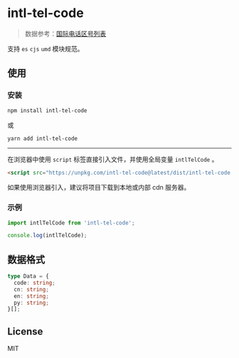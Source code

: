 # intl-tel-code

> 数据参考：[国际电话区号列表](https://zh.wikipedia.org/wiki/国际电话区号列表)

支持 `es` `cjs` `umd` 模块规范。

## 使用

### 安装

```bash
npm install intl-tel-code
```

或

```bash
yarn add intl-tel-code
```

---

在浏览器中使用 `script` 标签直接引入文件，并使用全局变量 `intlTelCode` 。

```html
<script src="https://unpkg.com/intl-tel-code@latest/dist/intl-tel-code.umd.js"></script>
```

如果使用浏览器引入，建议将项目下载到本地或内部 cdn 服务器。

### 示例

```javascript
import intlTelCode from 'intl-tel-code';

console.log(intlTelCode);
```

## 数据格式

```typescript
type Data = {
  code: string;
  cn: string;
  en: string;
  py: string;
}[];
```

## License

MIT
